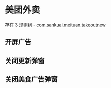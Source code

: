 # 美团外卖

存在 3 规则组 - [com.sankuai.meituan.takeoutnew](/src/apps/com.sankuai.meituan.takeoutnew.ts)

## 开屏广告

## 关闭更新弹窗

## 关闭美食广告弹窗
